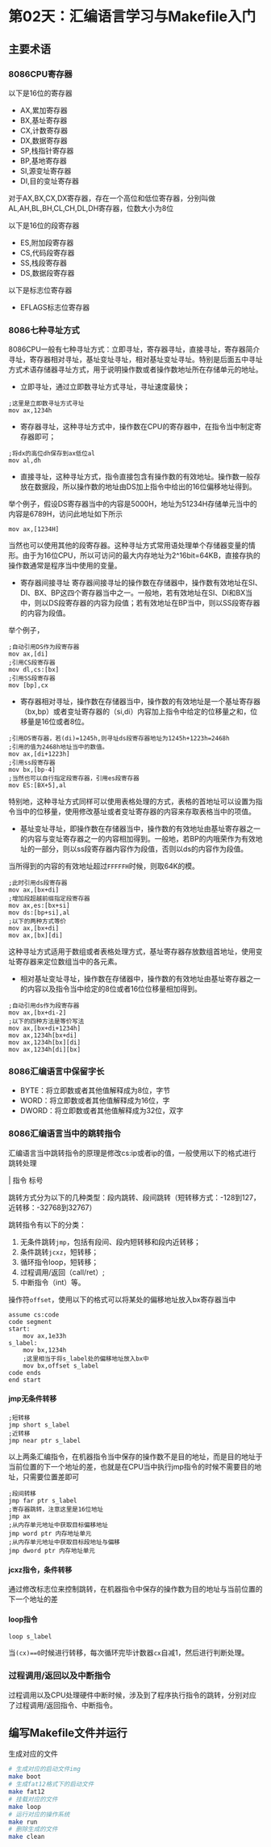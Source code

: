 # 第02天：汇编语言学习与Makefile入门
## 主要术语

### 8086CPU寄存器
以下是16位的寄存器
+ AX,累加寄存器
+ BX,基址寄存器
+ CX,计数寄存器
+ DX,数据寄存器
+ SP,栈指针寄存器
+ BP,基地寄存器
+ SI,源变址寄存器
+ DI,目的变址寄存器

对于AX,BX,CX,DX寄存器，存在一个高位和低位寄存器，分别叫做AL,AH,BL,BH,CL,CH,DL,DH寄存器，位数大小为8位

以下是16位的段寄存器
+ ES,附加段寄存器
+ CS,代码段寄存器
+ SS,栈段寄存器
+ DS,数据段寄存器

以下是标志位寄存器
+ EFLAGS标志位寄存器

### 8086七种寻址方式

8086CPU一般有七种寻址方式：立即寻址，寄存器寻址，直接寻址，寄存器简介寻址，寄存器相对寻址，基址变址寻址，相对基址变址寻址。特别是后面五中寻址方式术语存储器寻址方式，用于说明操作数或者操作数地址所在存储单元的地址。

+ 立即寻址，通过立即数寻址方式寻址，寻址速度最快；
```assembly
;这里是立即数寻址方式寻址
mov ax,1234h
```
+ 寄存器寻址，这种寻址方式中，操作数在CPU的寄存器中，在指令当中制定寄存器即可；
```assembly
;将dx的高位dh保存到ax低位al
mov al,dh
```
+ 直接寻址，这种寻址方式，指令直接包含有操作数的有效地址。操作数一般存放在数据段，所以操作数的地址由DS加上指令中给出的16位偏移地址得到。

举个例子，假设DS寄存器当中的内容是5000H，地址为51234H存储单元当中的内容是6789H，访问此地址如下所示
```assembly
mov ax,[1234H]
```
当然也可以使用其他的段寄存器。这种寻址方式常用语处理单个存储器变量的情形。由于为16位CPU，所以可访问的最大内存地址为2^16bit=64KB，直接存执的操作数通常是程序当中使用的变量。

+ 寄存器间接寻址
寄存器间接寻址的操作数在存储器中，操作数有效地址在SI、DI、BX、BP这四个寄存器当中之一。一般地，若有效地址在SI、DI和BX当中，则以DS段寄存器的内容为段值；若有效地址在BP当中，则以SS段寄存器的内容为段值。

举个例子，
```assembly
;自动引用DS作为段寄存器
mov ax,[di]
;引用CS段寄存器
mov dl,cs:[bx]
;引用SS段寄存器
mov [bp],cx
```
+ 寄存器相对寻址，操作数在存储器当中，操作数的有效地址是一个基址寄存器（bx,bp）或者变址寄存器的（si,di）内容加上指令中给定的位移量之和，位移量是16位或者8位。
```assembly
;引用DS寄存器，若(di)=1245h,则寻址ds段寄存器地址为1245h+1223h=2468h
;引用的值为2468h地址当中的数值。
mov ax,[di+1223h]
;引用ss段寄存器
mov bx,[bp-4]
;当然也可以自行指定段寄存器，引用es段寄存器
mov ES:[BX+5],al
```
特别地，这种寻址方式同样可以使用表格处理的方式，表格的首地址可以设置为指令当中的位移量，使用修改基址或者变址寄存器的内容来存取表格当中的项值。
+ 基址变址寻址，即操作数在存储器当中，操作数的有效地址由基址寄存器之一的内容与变址寄存器之一的内容相加得到。一般地，若BP的内哦荣作为有效地址的一部分，则以ss段寄存器内容作为段值，否则以ds的内容作为段值。

当所得到的内容的有效地址超过`FFFFFH`时候，则取64K的模。
```assembly
;此时引用ds段寄存器
mov ax,[bx+di]
;增加段超越前缀指定段寄存器
mov ax,es:[bx+si]
mov ds:[bp+si],al
;以下的两种方式等价
mov ax,[bx+di]
mov ax,[bx][di]
```
这种寻址方式适用于数组或者表格处理方式，基址寄存器存放数组首地址，使用变址寄存器来定位数组当中的各元素。

+ 相对基址变址寻址，操作数在存储器中，操作数的有效地址由基址寄存器之一的内容以及指令当中给定的8位或者16位位移量相加得到。
```assembly
;自动引用ds作为段寄存器
mov ax,[bx+di-2]
;以下的四种方法是等价写法
mov ax,[bx+di+1234h]
mov ax,1234h[bx+di]
mov ax,1234h[bx][di]
mov ax,1234h[di][bx]
```
### 8086汇编语言中保留字长
+ BYTE：将立即数或者其他值解释成为8位，字节
+ WORD：将立即数或者其他值解释成为16位，字
+ DWORD：将立即数或者其他值解释成为32位，双字

### 8086汇编语言当中的跳转指令
汇编语言当中跳转指令的原理是修改cs:ip或者ip的值，一般使用以下的格式进行跳转处理

| 指令 标号

跳转方式分为以下的几种类型：段内跳转、段间跳转（短转移方式：-128到127，近转移：-32768到32767）

跳转指令有以下的分类：
1. 无条件跳转`jmp`，包括有段间、段内短转移和段内近转移；
2. 条件跳转`jcxz`，短转移；
3. 循环指令loop，短转移；
4. 过程调用/返回（call/ret）;
5. 中断指令（int）等。

操作符`offset`，使用以下的格式可以将某处的偏移地址放入bx寄存器当中
```assembly
assume cs:code
code segment
start:
    mov ax,1e33h
s_label:
    mov bx,1234h
    ;这里相当于将s_label处的偏移地址放入bx中
    mov bx,offset s_label
code ends
end start
```
#### jmp无条件转移
```assembly
;短转移
jmp short s_label
;近转移
jmp near ptr s_label
```
以上两条汇编指令，在机器指令当中保存的操作数不是目的地址，而是目的地址于当前位置的下一个地址的差，也就是在CPU当中执行jmp指令的时候不需要目的地址，只需要位置差即可
```assembly
;段间转移
jmp far ptr s_label
;寄存器跳转，注意这里是16位地址
jmp ax
;从内存单元地址中获取目标偏移地址
jmp word ptr 内存地址单元
;从内存单元地址中获取目标段地址与偏移
jmp dword ptr 内存地址单元
```
#### jcxz指令，条件转移
通过修改标志位来控制跳转，在机器指令中保存的操作数为目的地址与当前位置的下一个地址的差

#### loop指令
```assembly
loop s_label
```
当`(cx)==0`时候进行转移，每次循环完毕计数器`cx`自减1，然后进行判断处理。
### 过程调用/返回以及中断指令
过程调用以及CPU处理硬件中断时候，涉及到了程序执行指令的跳转，分别对应了过程调用/返回指令、中断指令。

## 编写Makefile文件并运行
生成对应的文件
```bash
# 生成对应的启动文件img
make boot
# 生成fat12格式下的启动文件
make fat12
# 挂载对应的文件
make loop
# 运行对应的操作系统
make run
# 删除生成的文件
make clean
```

